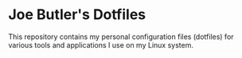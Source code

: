 # Joe Butler's Dotfiles

This repository contains my personal configuration files (dotfiles) for various tools and applications I use on my Linux system.
